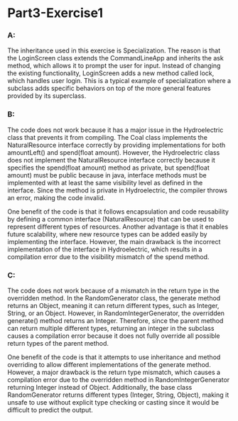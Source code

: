 # Part3-Exercise1

### A:

The inheritance used in this exercise is Specialization. The reason is that the LoginScreen class extends the CommandLineApp and inherits the ask method, which allows it to prompt the user for input. Instead of changing the existing functionality, LoginScreen adds a new method called lock, which handles user login. This is a typical example of specialization where a subclass adds specific behaviors on top of the more general features provided by its superclass.




### B: 

The code does not work because it has a major issue in the Hydroelectric class that prevents it from compiling. The Coal class implements the NaturalResource interface correctly by providing implementations for both amountLeft() and spend(float amount). However, the Hydroelectric class does not implement the NaturalResource interface correctly because it specifies the spend(float amount) method as private, but spend(float amount) must be public because in java, interface methods must be implemented with at least the same visibility level as defined in the interface. Since the method is private in Hydroelectric, the compiler throws an error, making the code invalid.

One benefit of the code is that it follows encapsulation and code reusability by defining a common interface (NaturalResource) that can be used to represent different types of resources. Another advantage is that it enables future scalability, where new resource types can be added easily by implementing the interface. However, the main drawback is the incorrect implementation of the interface in Hydroelectric, which results in a compilation error due to the visibility mismatch of the spend method. 


### C: 

The code does not work because of a mismatch in the return type in the overridden method. In the RandomGenerator class, the generate method returns an Object, meaning it can return different types, such as Integer, String, or an Object. However, in RandomIntegerGenerator, the overridden generate() method returns an Integer. Therefore, since the parent method can return multiple different types, returning an integer in the subclass causes a compilation error because it does not fully override all possible return types of the parent method.

One benefit of the code is that it attempts to use inheritance and method overriding to allow different implementations of the generate method. However, a major drawback is the return type mismatch, which causes a compilation error due to the overridden method in RandomIntegerGenerator returning Integer instead of Object. Additionally, the base class RandomGenerator returns different types (Integer, String, Object), making it unsafe to use without explicit type checking or casting since it would be difficult to predict the output.
